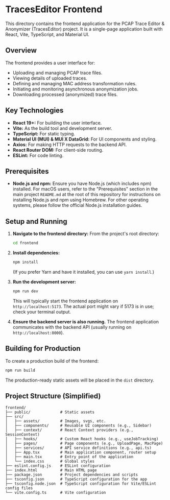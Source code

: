 # TracesEditor Frontend

This directory contains the frontend application for the PCAP Trace Editor & Anonymizer (TracesEditor) project. It is a single-page application built with React, Vite, TypeScript, and Material UI.

## Overview

The frontend provides a user interface for:
*   Uploading and managing PCAP trace files.
*   Viewing details of uploaded traces.
*   Defining and managing MAC address transformation rules.
*   Initiating and monitoring asynchronous anonymization jobs.
*   Downloading processed (anonymized) trace files.

## Key Technologies

*   **React 19+:** For building the user interface.
*   **Vite:** As the build tool and development server.
*   **TypeScript:** For static typing.
*   **Material UI (MUI) & MUI X DataGrid:** For UI components and styling.
*   **Axios:** For making HTTP requests to the backend API.
*   **React Router DOM:** For client-side routing.
*   **ESLint:** For code linting.

## Prerequisites

*   **Node.js and npm:** Ensure you have Node.js (which includes npm) installed. For macOS users, refer to the "Prerequisites" section in the main project `README.md` at the root of this repository for instructions on installing Node.js and npm using Homebrew. For other operating systems, please follow the official Node.js installation guides.

## Setup and Running

1.  **Navigate to the frontend directory:**
    From the project's root directory:
    ```bash
    cd frontend
    ```

2.  **Install dependencies:**
    ```bash
    npm install
    ```
    (If you prefer Yarn and have it installed, you can use `yarn install`.)

3.  **Run the development server:**
    ```bash
    npm run dev
    ```
    This will typically start the frontend application on `http://localhost:5173`. The actual port might vary if 5173 is in use; check your terminal output.

4.  **Ensure the backend server is also running.** The frontend application communicates with the backend API (usually running on `http://localhost:8000`).

## Building for Production

To create a production build of the frontend:
```bash
npm run build
```
The production-ready static assets will be placed in the `dist` directory.

## Project Structure (Simplified)

```
frontend/
├── public/             # Static assets
├── src/
│   ├── assets/         # Images, svgs, etc.
│   ├── components/     # Reusable UI components (e.g., Sidebar)
│   ├── context/        # React Context providers (e.g., SessionContext)
│   ├── hooks/          # Custom React hooks (e.g., useJobTracking)
│   ├── pages/          # Page components (e.g., UploadPage, MacPage)
│   ├── services/       # API service definitions (e.g., api.ts)
│   ├── App.tsx         # Main application component, router setup
│   ├── main.tsx        # Entry point of the application
│   └── index.css       # Global styles
├── eslint.config.js    # ESLint configuration
├── index.html          # Main HTML page
├── package.json        # Project dependencies and scripts
├── tsconfig.json       # TypeScript configuration for the app
├── tsconfig.node.json  # TypeScript configuration for Vite/ESLint config files
└── vite.config.ts      # Vite configuration
